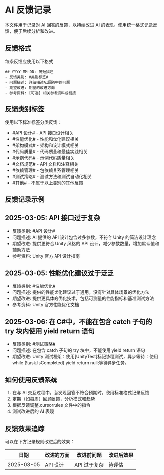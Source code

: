 # AI 反馈记录

本文件用于记录对 AI 回答的反馈，以持续改进 AI 的表现。使用统一格式记录反馈，便于后续分析和改进。

## 反馈格式

每条反馈应使用以下格式：

```
## YYYY-MM-DD: 简短描述
- 反馈类别: #类别标签#
- 问题描述: 详细描述AI回答中的问题
- 期望改进: 期望的改进方向
- 参考资料: [可选] 相关参考资料或链接
```

## 反馈类别标签

使用以下标准标签分类反馈：

- #API 设计# - API 接口设计相关
- #性能优化# - 性能和优化建议相关
- #架构模式# - 架构和设计模式相关
- #代码质量# - 代码质量和最佳实践相关
- #示例代码# - 示例代码质量相关
- #文档规范# - API 文档和注释相关
- #依赖管理# - 包依赖关系管理相关
- #测试策略# - 测试方法和测试自动化相关
- #其他# - 不属于以上类别的其他反馈

## 反馈记录示例

## 2025-03-05: API 接口过于复杂

- 反馈类别: #API 设计#
- 问题描述: AI 提供的 API 设计包含过多参数，不符合 Unity 的简洁设计理念
- 期望改进: 提供更符合 Unity 风格的 API 设计，减少参数数量，增加默认值和辅助方法
- 参考资料: Unity 官方 API 设计指南

## 2025-03-05: 性能优化建议过于泛泛

- 反馈类别: #性能优化#
- 问题描述: 提供的性能优化建议过于通用，没有针对具体场景的优化方法
- 期望改进: 提供更具体的优化技术，包括可测量的性能指标和基准测试方法
- 参考资料: Unity 官方性能优化文档

## 2025-03-06: 在 C#中，不能在包含 catch 子句的 try 块内使用 yield return 语句

- 反馈类别: #测试策略#
- 问题描述: 在包含 catch 子句的 try 块中，不能使用 yield return 语句
- 期望改进: Unity 测试框架：使用[UnityTest]标记协程测试，异步等待：使用 while (!task.IsCompleted) yield return null;等待异步任务。

## 如何使用反馈系统

1. 在与 AI 交互过程中，当发现回答不符合预期时，使用标准格式记录反馈
2. 定期（如每周）回顾反馈，分析模式和趋势
3. 根据反馈调整.cursorrules 文件中的指令
4. 测试改进后的 AI 表现

## 反馈效果追踪

可以在下方记录规则改进后的效果：

| 日期       | 改进的方面 | 改进前问题   | 改进后效果 |
| ---------- | ---------- | ------------ | ---------- |
| 2025-03-05 | API 设计   | API 过于复杂 | 待评估     |
